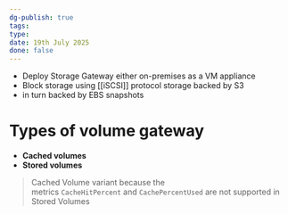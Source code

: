 ```yaml
---
dg-publish: true
tags: 
type: 
date: 19th July 2025
done: false
---
```

- Deploy Storage Gateway either on-premises as a VM appliance
- Block storage using [[iSCSI]] protocol storage backed by S3 
- in turn backed by EBS snapshots
# Types of volume gateway
- **Cached volumes**
- **Stored volumes**

> Cached Volume variant because the metrics `CacheHitPercent` and `CachePercentUsed` are not supported in Stored Volumes